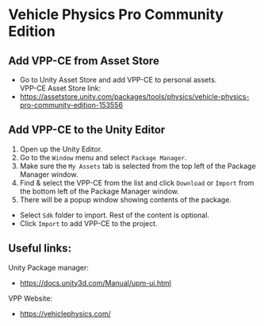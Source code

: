 # Vehicle Physics Pro Community Edition

## Add VPP-CE from Asset Store

- Go to Unity Asset Store and add VPP-CE to personal assets.  
VPP-CE Asset Store link:  
- https://assetstore.unity.com/packages/tools/physics/vehicle-physics-pro-community-edition-153556

## Add VPP-CE to the Unity Editor

1. Open up the Unity Editor.  
2. Go to the `Window` menu and select `Package Manager`.  
3. Make sure the `My Assets` tab is selected from the top left of the Package Manager window.  
4. Find & select the VPP-CE from the list and click `Download` or `Import` from the bottom left of the Package Manager
   window.  
5. There will be a popup window showing contents of the package.  
- Select `Sdk` folder to import. Rest of the content is optional.  
- Click `Import` to add VPP-CE to the project.  

## Useful links:

Unity Package manager:

- https://docs.unity3d.com/Manual/upm-ui.html

VPP Website:

- https://vehiclephysics.com/
